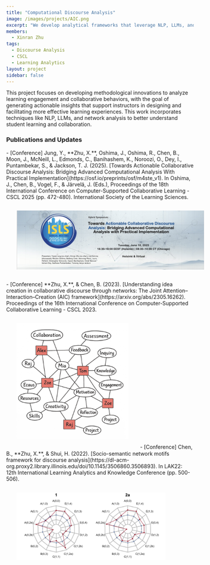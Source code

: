 ```yaml
---
title: "Computational Discourse Analysis"
image: /images/projects/AIC.png
excerpt: "We develop analytical frameworks that leverage NLP, LLMs, and network analysis techniques to capture the multifaceted nature of collaborative discourse."
members:
  - Xinran Zhu
tags:
  - Discourse Analysis
  - CSCL
  - Learning Analytics
layout: project
sidebar: false
---
```


This project focuses on developing methodological innovations to analyze learning engagement and collaborative behaviors, with the goal of generating actionable insights that support instructors in designing and facilitating more effective learning experiences. This work incorporates techniques like NLP, LLMs, and network analysis to better understand student learning and collaboration.

<h3>Publications and Updates</h3>
- [Conference] 	Jung, Y., **Zhu, X.**, Oshima, J., Oshima, R., Chen, B., Moon, J., McNeill, L., Edmonds, C., Banihashem, K., Noroozi, O., Dey, I., Puntambekar, S., & Jackson, T. J. (2025). [Towards Actionable Collaborative Discourse Analysis: Bridging Advanced Computational Analysis With Practical Implementation](https://osf.io/preprints/osf/m4ste_v1). In Oshima, J., Chen, B., Vogel, F., & Järvelä, J. (Eds.), Proceedings of the 18th International Conference on Computer-Supported Collaborative Learning - CSCL 2025 (pp. 472-480). International Society of the Learning Sciences. <br> <img src='/images/projects/25symposium.jpeg' style='width:600px;margin:2em'>
- [Conference] **Zhu, X.**, & Chen, B. (2023). [Understanding idea creation in collaborative discourse through networks: The Joint Attention–Interaction–Creation (AIC) framework](https://arxiv.org/abs/2305.16262). Proceedings of the 16th International Conference on Computer-Supported Collaborative Learning - CSCL 2023. <br> <img src='/images/projects/aic2.png' style='width:300px;margin:2em'>
- [Conference] Chen, B., **Zhu, X.**, & Shui, H. (2022). [Socio-semantic network motifs framework for discourse analysis](https://dl-acm-org.proxy2.library.illinois.edu/doi/10.1145/3506860.3506893). In LAK22: 12th International Learning Analytics and Knowledge Conference (pp. 500-506). <br> <img src='/images/projects/lak.png' style='width:400px;margin:2em'>  